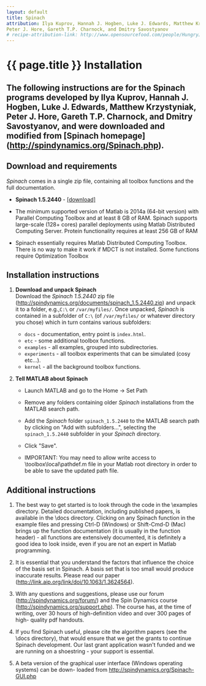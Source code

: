 ```yaml
---
layout: default
title: Spinach
attribution: Ilya Kuprov, Hannah J. Hogben, Luke J. Edwards, Matthew Krzystyniak, 
Peter J. Hore, Gareth T.P. Charnock, and Dmitry Savostyanov
# recipe-attribution-link: http://www.opensourcefood.com/people/HungryJenny/recipes/soft-christmas-gingerbread-cookies
---
```

# {{ page.title }} Installation

The following instructions are for the Spinach programs developed by Ilya Kuprov, 
Hannah J. Hogben, Luke J. Edwards, Matthew Krzystyniak, Peter J. Hore, 
Gareth T.P. Charnock, and Dmitry Savostyanov, and were downloaded and 
modified from [Spinach homepage] (http://spindynamics.org/Spinach.php).
-----------------------------------------------------------

## Download and requirements
*Spinach* comes in a single zip file, containing all toolbox functions
and the full documentation.

-   **Spinach 1.5.2440** -
    [[download]](http://spindynamics.org/documents/spinach_1.5.2440.zip)

-   The minimum supported version of Matlab is 2014a (64-bit version) with Parallel 
    Computing Toolbox and at least 8 GB of RAM. Spinach supports large-scale 
	(128+ cores) parallel deployments using Matlab Distributed Computing Server. 
	Protein functionality requires at least 256 GB of RAM
	
-   Spinach essentially requires Matlab Distributed Computing Toolbox. 
    There is no way to make it work if MDCT is not installed. 
	Some functions require Optimization Toolbox

## Installation instructions
    
1.  **Download and unpack Spinach**  
    Download the *Spinach 1.5.2440* zip file 
	(http://spindynamics.org/documents/spinach_1.5.2440.zip)
	and unpack it to a folder, e.g.,`C:\` or `/var/myfiles/`. 
	Once unpacked, *Spinach* is contained in
    a subfolder of `C:\` (of `/var/myfiles/` or whatever directory you
    chose) which in turn contains various subfolders:
    -   `docs` - documentation, entry point is `index.html`.
    -   `etc` - some additional toolbox functions.
    -   `examples` - all examples, grouped into subdirectories.
    -   `experiments` - all toolbox experiments that can be simulated (cosy etc...).
    -   `kernel` - all the background toolbox functions.
	
2.  **Tell MATLAB about Spinach**  
    -   Launch MATLAB and go to the Home → Set Path 
    -   Remove any folders containing older *Spinach* installations
        from the MATLAB search path.
    -   Add the *Spinach* folder `spinach_1.5.2440` to the MATLAB search
        path by clicking on "Add with subfolders...", selecting the `spinach_1.5.2440`
        subfolder in your *Spinach* directory.
    -   Click "Save".
	
	- IMPORTANT: You may need to allow write access to \toolbox\local\pathdef.m 
	file in your Matlab root directory in order to be able to save the updated 
	path file.

## Additional instructions

1. The best way to get started is to look through the code in the \examples directory. 
   Detailed documentation, including published papers, is available in the \docs directory.
   Clicking on any Spinach function in the example files and pressing Ctrl-D (Windows) or 
   Shift-Cmd-D (Mac) brings up the function documentation (it is usually in the function 
   header) - all functions are extensively documented, it is definitely a good idea to look
   inside, even if you are not an expert in Matlab programming.

2. It is essential that you understand the factors that influence the choice of the basis
   set in Spinach. A basis set that is too small would produce inaccurate results. Please
   read our paper (http://link.aip.org/link/doi/10.1063/1.3624564).

3. With any questions and suggestions, please use our forum (http://spindynamics.org/forum/)
   and the Spin Dynamics course (http://spindynamics.org/support.php). The course has, at
   the time of writing, over 30 hours of high-definition video and over 300 pages of high-
   quality pdf handouts.

4. If you find Spinach useful, please cite the algorithm papers (see the \docs directory),
   that would ensure that we get the grants to continue Spinach development. Our last grant
   application wasn't funded and we are running on a shoestring - your support is essential.

5. A beta version of the graphical user interface (Windows operating systems) can be down-
   loaded from http://spindynamics.org/Spinach-GUI.php
